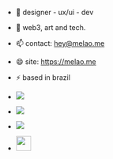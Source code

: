 - 🌱 designer - ux/ui - dev
- 💬 web3, art and tech.
- 📫 contact: hey@melao.me
- 😄 site: https://melao.me
- ⚡ based in brazil

- <a href="https://www.instagram.com/prodmelao/"><img src="https://img.shields.io/badge/instagram%20@prodmelao-DD2476?style=for-the-badge&logo=instagram&logoColor=white"/></a>
- <a href="https://www.facebook.com/prodmelao/"><img src="https://img.shields.io/badge/facebook%20@prodmelao-344E86?style=for-the-badge&logo=facebook&logoColor=white"/></a>
- <a href="https://www.twitter.com/mellonnnnnnnn/"><img src="https://img.shields.io/badge/twitter%20@mellonnnnnnnn-0D95E8?style=for-the-badge&logo=twitter&logoColor=white"/></a>
- <a href="https://melao.me/"><img height="30px" src="https://img.shields.io/badge/My%20Website:%20melao.me-8E2DE2?style=for-the-badge&logo=google%20chrome&logoColor=white"/></a>

</p>

